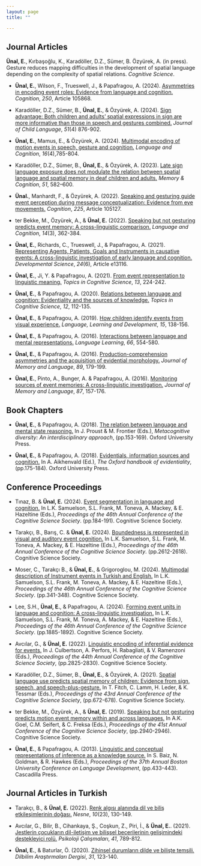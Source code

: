 ```yaml
---
layout: page
title: "" 

---
```


## Journal Articles

**Ünal, E.**, Kırbaşoğlu, K., Karadöller, D.Z., Sümer, B. Özyürek, A. (in press). Gesture reduces mapping difficulties in the development of spatial language depending on the complexity of spatial relations. *Cognitive Science*.  

* **Ünal, E.**, Wilson, F., Trueswell, J., & Papafragou, A. (2024). [Asymmetries in encoding event roles: Evidence from language and cognition.](/papers/UWTP_COG2024.pdf) *Cognition*, *250*, Article 105868.
  
* Karadöller, D.Z., Sümer, B., **Ünal, E.**, & Özyürek, A. (2024). [Sign advantage: Both children and adults’ spatial expressions in sign are more informative than those in speech and gestures combined.](/papers/KSUO_JCL2024.pdf) *Journal of Child Language*, *51*(4) 876-902.
  
* **Ünal, E.**, Mamus, E., & Özyürek, A. (2024). [Multimodal encoding of motion events in speech, gesture and cognition.](/papers/UMO_2024LC.pdf) *Language and Cognition*, *16*(4),785-804.
  
* Karadöller, D.Z., Sümer, B., **Ünal, E.**, & Özyürek, A. (2023). [Late sign language exposure does not modulate the relation between spatial language and spatial memory in deaf children and adults.](/papers/KSUO_2022_MC.pdf) *Memory & Cognition*, *51*, 582–600.

* **Ünal.**, Manhardt, F., & Özyürek, A. (2022). [Speaking and gesturing guide event perception during  message conceptualization: Evidence from eye movements.](/papers/UMO_2022_COGN.pdf) *Cognition*, *225*, Article 105127.

* ter Bekke, M., Özyürek, A., & **Ünal, E.** (2022). [Speaking but not gesturing predicts event memory: A cross-linguistic comparison.](/papers/tBOU_2022_LC.pdf) *Language and Cognition*, *14*(3), 362-384.  

* **Ünal, E.**, Richards, C., Trueswell, J., & Papafragou, A. (2021). [Representing Agents, Patients, Goals and Instruments in causative events: A cross-linguistic investigation of early language and cognition.](/papers/URTP_DevSci_2021.pdf) *Developmental Science*, *24*(6), Article e13116.  

* **Ünal, E.**, Ji, Y. & Papafragou, A. (2021). [From event representation to linguistic meaning.](/papers/UJP-Topics-2021.pdf) *Topics in Cognitive Science*, *13*, 224-242.  

* **Ünal, E.**, & Papafragou, A. (2020). [Relations between language and cognition: Evidentiality and the sources of knowledge.](/papers/UP-2020-Topics.pdf) *Topics in Cognitive Science*, *12*, 112-135.  

* **Ünal, E.**, & Papafragou, A. (2019). [How children identify events from visual experience.](/papers/UP_2019_LLD.pdf) *Language, Learning and Development*, *15*, 138-156.  

* **Ünal, E.**, & Papafragou, A. (2016). [Interactions between language and mental representations.](/papers/UP-2016-LL.pdf) *Language Learning*, *66*, 554-580.  

* **Ünal, E.**, & Papafragou, A. (2016). [Production-comprehension asymmetries and the acquisition of evidential morphology.](/papers/UP_2016JML.pdf) *Journal of Memory and Language*, *89*, 179-199.  

* **Ünal, E.**, Pinto, A., Bunger, A. & Papafragou, A. (2016). [Monitoring sources of event memories: A cross-linguistic investigation.](/papers/UPBP2016JML.pdf) *Journal of Memory and Language*, *87*, 157-176. 

## Book Chapters

* **Ünal, E.**, & Papafragou, A. (2018). [The relation between language and mental state reasoning.](/papers/UP2018-metacogdiv.pdf) In J. Proust & M. Frontier (Eds.), *Metacognitive diversity: An interdisciplinary approach*, (pp.153-169). Oxford University Press.  

* **Ünal, E.**, & Papafragou, A. (2018). [Evidentials, information sources and cognition.](/papers/UP_OHE_2018.pdf) In A. Aikhenvald (Ed.), *The Oxford handbook of evidentiality*, (pp.175-184). Oxford University Press.

## Conference Proceedings
* Tınaz, B. & **Ünal, E.** (2024). [Event segmentation in language and cognition.](/papers/TU_cogsci2024.pdf) In L.K. Samuelson, S.L. Frank, M. Toneva, A. Mackey, & E. Hazeltine (Eds.),  *Proceedings of the 46th Annual Conference of the Cognitive Science Society*. (pp.184-191). Cognitive Science Society.

* Tarakçı, B., Barış, C. & **Ünal, E.** (2024). [Boundedness is represented in visual and auditory event cognition.](/papers/TBU_cogsci2024.pdf) In L.K. Samuelson, S.L. Frank, M. Toneva, A. Mackey, & E. Hazeltine (Eds.), *Proceedings of the 46th Annual Conference of the Cognitive Science Society*. (pp.2612-2618). Cognitive Science Society.

* Moser, C., Tarakçı B., & **Ünal, E.**, & Grigoroglou, M. (2024). [Multimodal description of Instrument events in Turkish and English.](/papers/MTUG_cogsci2024.pdf) In L.K. Samuelson, S.L. Frank, M. Toneva, A. Mackey, & E. Hazeltine (Eds.), *Proceedings of the 46th Annual Conference of the Cognitive Science Society*. (pp.341-348). Cognitive Science Society.

* Lee, S.H., **Ünal, E.**, & Papafragou, A. (2024). [Forming event units in language and cognition: A cross-linguistic investigation.](/papers/LUP_cogsci2024.pdf) In L.K. Samuelson, S.L. Frank, M. Toneva, A. Mackey, & E. Hazeltine (Eds.), *Proceedings of the 46th Annual Conference of the Cognitive Science Society*. (pp.1885-1892). Cognitive Science Society.

* Avcılar, G., & **Ünal, E.** (2022). [Linguistic encoding of inferential evidence for events.](/papers/AU_CogSci_2022.pdf) In J. Culbertson, A. Perfors, H. Rabagliati, & V. Ramenzoni (Eds.), *Proceedings of the 44th Annual Conference of the Cognitive Science Society*, (pp.2825-2830). Cognitive Science Society.

* Karadöller, D.Z., Sümer, B., **Ünal, E.**, & Özyürek, A. (2021). [Spatial language use predicts spatial memory of children: Evidence from sign, speech, and speech-plus-gesture.](/papers/KSUO_CogSci2021.pdf) In T. Fitch, C. Lamm, H. Leder, & K. Tessmar (Eds.), *Proceedings of the 43rd Annual Conference of the Cognitive Science Society*, (pp.672-678). Cognitive Science Society.  

* ter Bekke, M., Özyürek, A., & **Ünal, E.** (2019). [Speaking but not gesturing predicts motion event memory within and across languages.](/papers/terbekkeCS2019.pdf) In A.K. Goel, C.M. Seifert, & C. Freksa (Eds.), *Proceedings of the 41st Annual Conference of the Cognitive Science Society*, (pp.2940-2946). Cognitive Science Society.  

* **Ünal, E.**, & Papafragou, A. (2013). [Linguistic and conceptual representations of inference as a knowledge source.](/papers/UPBUCLD203.pdf) In S. Baiz, N. Goldman, & R. Hawkes (Eds.), *Proceedings of the 37th Annual Boston University Conference on Language Development*, (pp.433-443). Cascadilla Press.  

## Journal Articles in Turkish

* Tarakçı, B., & **Ünal, E.** (2022). [Renk algısı alanında dil ve biliş etkileşimlerinin doğası.](/papers/TU_Nesne_2022.pdf) *Nesne*, *10*(23), 130-149.  

* Avcılar, G., Bilir, B., Cihankaya, Ş., Coşkun, Z., Piri, İ., & **Ünal, E.**. (2021). [Jestlerin çocukların dil-iletişim ve bilişsel becerilerinin gelişimindeki destekleyici rolü.](/papers/ABCCPU_PC_2021.pdf) *Psikoloji Çalışmaları*, *41*, 789-812.  

* **Ünal, E.**, & Baturlar, Ö. (2020). [Zihinsel durumların dilde ve bilişte temsili.](/papers/UB-2020-DAD.pdf) *Dilbilim Araştırmaları Dergisi*, *31*, 123-140.  

